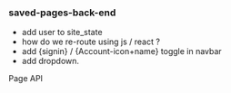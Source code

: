 ### saved-pages-back-end

- add user to site_state
- how do we re-route using js / react ?
- add {signin} / {Account-icon+name} toggle in navbar
- add dropdown.

Page API
